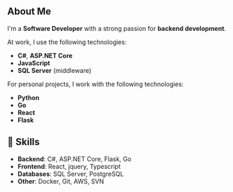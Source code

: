## About Me
I'm a **Software Developer** with a strong passion for **backend development**.

At work, I use the following technologies:
- **C#**, **ASP.NET Core**
- **JavaScript**
- **SQL Server** (middleware)

For personal projects, I work with the following technologies:
- **Python**
- **Go**
- **React**
- **Flask**

## 🚀 Skills
- **Backend**: C#, ASP.NET Core, Flask, Go
- **Frontend**: React, jquery, Typescript
- **Databases**: SQL Server, PostgreSQL
- **Other**: Docker, Git, AWS, SVN
